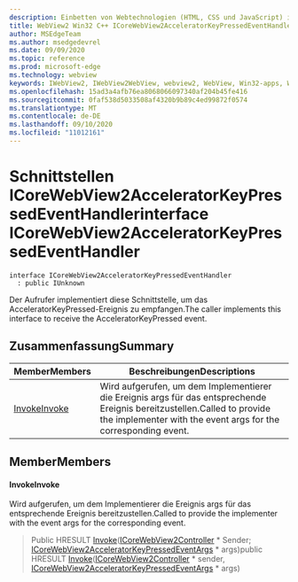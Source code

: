 ```yaml
---
description: Einbetten von Webtechnologien (HTML, CSS und JavaScript) in ihre systemeigenen Anwendungen mit dem Microsoft Edge WebView2-Steuerelement
title: WebView2 Win32 C++ ICoreWebView2AcceleratorKeyPressedEventHandler
author: MSEdgeTeam
ms.author: msedgedevrel
ms.date: 09/09/2020
ms.topic: reference
ms.prod: microsoft-edge
ms.technology: webview
keywords: IWebView2, IWebView2WebView, webview2, WebView, Win32-apps, Win32, Edge, ICoreWebView2, ICoreWebView2Controller, Browser-Steuerelement, Edge-HTML, ICoreWebView2AcceleratorKeyPressedEventHandler
ms.openlocfilehash: 15ad3a4afb76ea8068066097340af204b45fe416
ms.sourcegitcommit: 0faf538d5033508af4320b9b89c4ed99872f0574
ms.translationtype: MT
ms.contentlocale: de-DE
ms.lasthandoff: 09/10/2020
ms.locfileid: "11012161"
---
```

# <span data-ttu-id="38573-104">Schnittstellen ICoreWebView2AcceleratorKeyPressedEventHandler</span><span class="sxs-lookup"><span data-stu-id="38573-104">interface ICoreWebView2AcceleratorKeyPressedEventHandler</span></span> 

```
interface ICoreWebView2AcceleratorKeyPressedEventHandler
  : public IUnknown
```

<span data-ttu-id="38573-105">Der Aufrufer implementiert diese Schnittstelle, um das AcceleratorKeyPressed-Ereignis zu empfangen.</span><span class="sxs-lookup"><span data-stu-id="38573-105">The caller implements this interface to receive the AcceleratorKeyPressed event.</span></span>

## <span data-ttu-id="38573-106">Zusammenfassung</span><span class="sxs-lookup"><span data-stu-id="38573-106">Summary</span></span>

 <span data-ttu-id="38573-107">Member</span><span class="sxs-lookup"><span data-stu-id="38573-107">Members</span></span>                        | <span data-ttu-id="38573-108">Beschreibungen</span><span class="sxs-lookup"><span data-stu-id="38573-108">Descriptions</span></span>
--------------------------------|---------------------------------------------
[<span data-ttu-id="38573-109">Invoke</span><span class="sxs-lookup"><span data-stu-id="38573-109">Invoke</span></span>](#invoke) | <span data-ttu-id="38573-110">Wird aufgerufen, um dem Implementierer die Ereignis args für das entsprechende Ereignis bereitzustellen.</span><span class="sxs-lookup"><span data-stu-id="38573-110">Called to provide the implementer with the event args for the corresponding event.</span></span>

## <span data-ttu-id="38573-111">Member</span><span class="sxs-lookup"><span data-stu-id="38573-111">Members</span></span>

#### <span data-ttu-id="38573-112">Invoke</span><span class="sxs-lookup"><span data-stu-id="38573-112">Invoke</span></span> 

<span data-ttu-id="38573-113">Wird aufgerufen, um dem Implementierer die Ereignis args für das entsprechende Ereignis bereitzustellen.</span><span class="sxs-lookup"><span data-stu-id="38573-113">Called to provide the implementer with the event args for the corresponding event.</span></span>

> <span data-ttu-id="38573-114">Public HRESULT [Invoke](#invoke)([ICoreWebView2Controller](icorewebview2controller.md) \* Sender; [ICoreWebView2AcceleratorKeyPressedEventArgs](icorewebview2acceleratorkeypressedeventargs.md) \* args)</span><span class="sxs-lookup"><span data-stu-id="38573-114">public HRESULT [Invoke](#invoke)([ICoreWebView2Controller](icorewebview2controller.md) \* sender, [ICoreWebView2AcceleratorKeyPressedEventArgs](icorewebview2acceleratorkeypressedeventargs.md) \* args)</span></span>

